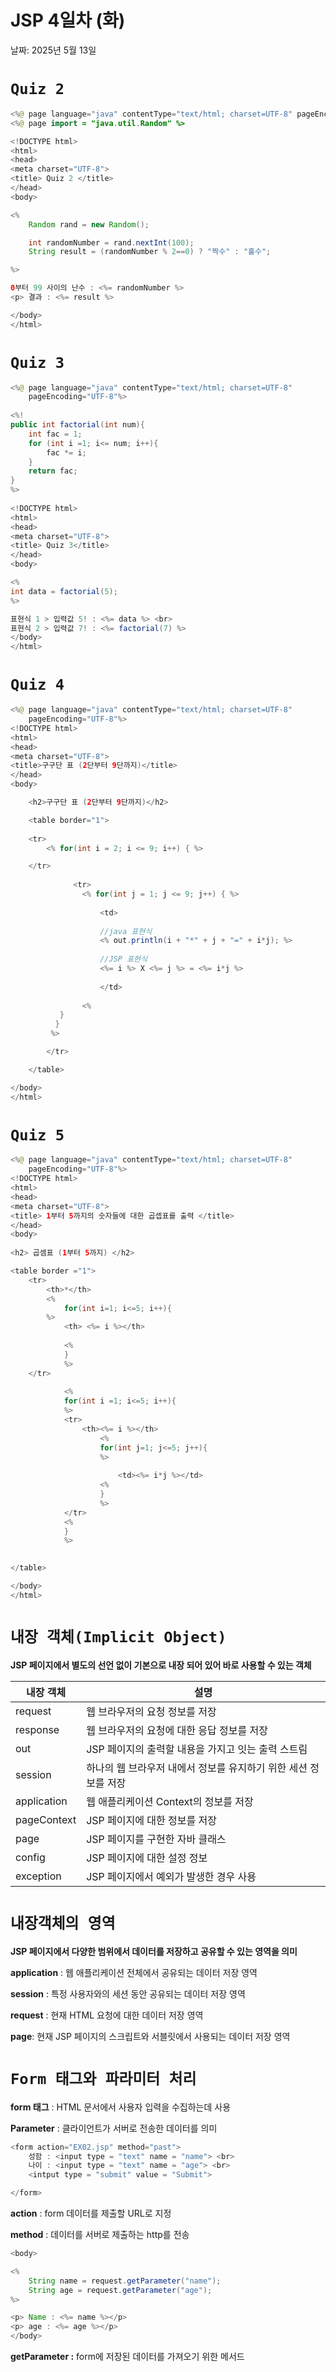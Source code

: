 # JSP 4일차 (화)

날짜: 2025년 5월 13일

# `Quiz 2`

```java
<%@ page language="java" contentType="text/html; charset=UTF-8" pageEncoding="UTF-8"%>
<%@ page import = "java.util.Random" %> 

<!DOCTYPE html>
<html>
<head>
<meta charset="UTF-8">
<title> Quiz 2 </title>
</head>
<body>

<%
	Random rand = new Random();

	int randomNumber = rand.nextInt(100); 
	String result = (randomNumber % 2==0) ? "짝수" : "홀수";

%>

0부터 99 사이의 난수 : <%= randomNumber %> 
<p> 결과 : <%= result %>

</body>
</html>

```

# `Quiz 3`

```java
<%@ page language="java" contentType="text/html; charset=UTF-8"
    pageEncoding="UTF-8"%>
    
<%!
public int factorial(int num){
    int fac = 1;
    for (int i =1; i<= num; i++){
        fac *= i;
    }
    return fac;
}
%>
    
<!DOCTYPE html>
<html>
<head>
<meta charset="UTF-8">
<title> Quiz 3</title>
</head>
<body>

<%
int data = factorial(5);
%>

표현식 1 > 입력값 5! : <%= data %> <br>
표현식 2 > 입력값 7! : <%= factorial(7) %> 
</body> 
</html>
```

# `Quiz 4`

```java
<%@ page language="java" contentType="text/html; charset=UTF-8"
	pageEncoding="UTF-8"%>
<!DOCTYPE html>
<html>
<head>
<meta charset="UTF-8">
<title>구구단 표 (2단부터 9단까지)</title>
</head>
<body>

	<h2>구구단 표 (2단부터 9단까지)</h2>

	<table border="1">
	
	<tr>
		<% for(int i = 2; i <= 9; i++) { %>

	</tr>
		
			  <tr>
				<% for(int j = 1; j <= 9; j++) { %>
				
					<td>
					
					//java 표현식
					<% out.println(i + "*" + j + "=" + i*j); %>
					
					//JSP 표현식
					<%= i %> X <%= j %> = <%= i*j %>
					
					</td>
			
				<% 
           }
	      }
         %>

		</tr>

	</table>

</body>
</html>
```

# `Quiz 5`

```java
<%@ page language="java" contentType="text/html; charset=UTF-8"
    pageEncoding="UTF-8"%>
<!DOCTYPE html>
<html>
<head>
<meta charset="UTF-8">
<title> 1부터 5까지의 숫자들에 대한 곱셉표를 출력 </title>
</head>
<body>
 
<h2> 곱셈표 (1부터 5까지) </h2>

<table border ="1">
	<tr>
		<th>*</th>
		<%
			for(int i=1; i<=5; i++){
		%>
			<th> <%= i %></th>
			
			<%
			}
			%>
	</tr>
			
			<%
			for(int i =1; i<=5; i++){
			%>
			<tr>
				<th><%= i %></th>
					<%
					for(int j=1; j<=5; j++){
					%>
					
						<td><%= i*j %></td>
					<%
					}
					%>
			</tr>
			<%
			}
			%>
	

</table>

</body>
</html>
```

# `내장 객체(Implicit Object)`

**JSP 페이지에서 별도의 선언 없이 기본으로 내장 되어 있어 바로 사용할 수 있는 객체**

| 내장 객체 | 설명 |
| --- | --- |
| request | 웹 브라우저의 요청 정보를 저장 |
| response | 웹 브라우저의 요청에 대한 응답 정보를 저장 |
| out | JSP 페이지의 출력할 내용을 가지고 잇는 출력 스트림 |
| session | 하나의 웹 브라우저 내에서 정보를 유지하기 위한 세션 정보를 저장 |
| application | 웹 애플리케이션 Context의 정보를 저장 |
| pageContext | JSP 페이지에 대한 정보를 저장 |
| page | JSP 페이지를 구현한 자바 클래스 |
| config | JSP 페이지에 대한 설정 정보 |
| exception | JSP 페이지에서 예외가 발생한 경우 사용 |

# `내장객체의 영역`

**JSP 페이지에서 다양한 범위에서 데이터를 저장하고 공유할 수 있는 영역을 의미**

**application** : 웹 애플리케이션 전체에서 공유되는 데이터 저장 영역

**session** : 특정 사용자와의 세션 동안 공유되는 데이터 저장 영역

**request** : 현재 HTML 요청에 대한 데이터 저장 영역

**page**: 현재 JSP 페이지의 스크립트와 서블릿에서 사용되는 데이터 저장 영역

# `Form 태그와 파라미터 처리`

**form 태그** : HTML 문서에서 사용자 입력을 수집하는데 사용

**Parameter** : 클라이언트가 서버로 전송한 데이터를 의미

```java
<form action="EX02.jsp" method="past">
	성함 : <input type = "text" name = "name"> <br>
	나이 : <input type = "text" name = "age"> <br>
	<intput type = "submit" value = "Submit">

</form>
```

**action** : form 데이터를 제출할 URL로 지정

**method** : 데이터를 서버로 제출하는 http를 전송

```java
<body>

<%
	String name = request.getParameter("name");
	String age = request.getParameter("age");
%>

<p> Name : <%= name %></p>
<p> age : <%= age %></p>	
</body>
```

**getParameter :** form에 저장된 데이터를 가져오기 위한 메서드